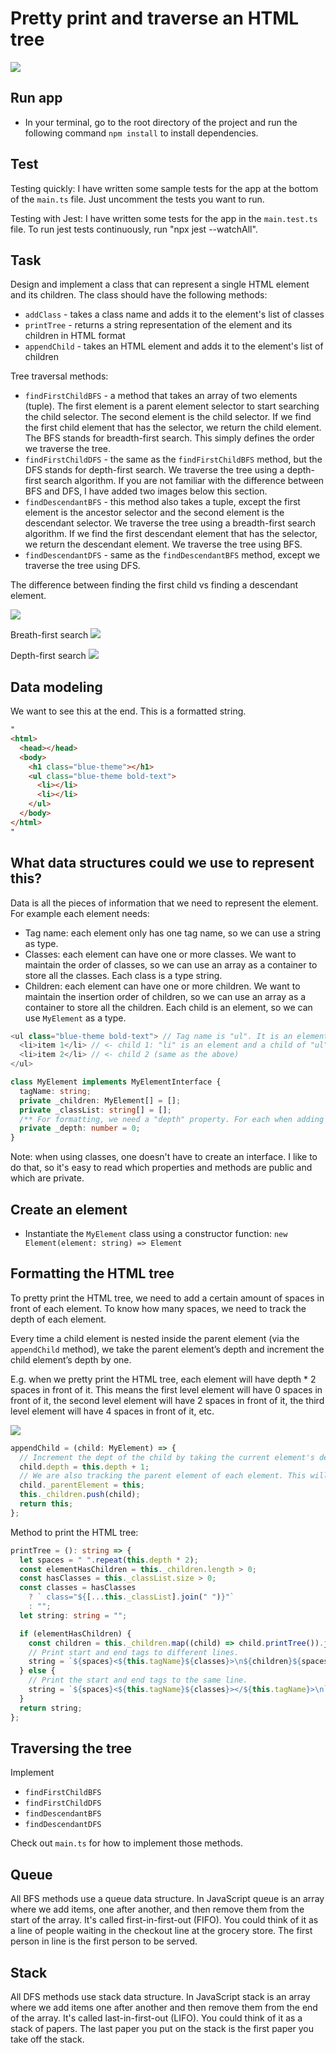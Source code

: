 # Pretty print and traverse an HTML tree

![](/readme-images/pretty-print-html.svg)

## Run app

- In your terminal, go to the root directory of the project and run the following command `npm install` to install dependencies.

## Test

Testing quickly: I have written some sample tests for the app at the bottom of the `main.ts` file. Just uncomment the tests you want to run.

Testing with Jest: I have written some tests for the app in the `main.test.ts` file. To run jest tests continuously, run "npx jest --watchAll".

## Task

Design and implement a class that can represent a single HTML element and its children. The class should have the following methods:

- `addClass` - takes a class name and adds it to the element's list of classes
- `printTree` - returns a string representation of the element and its children in HTML format
- `appendChild` - takes an HTML element and adds it to the element's list of children

Tree traversal methods:

- `findFirstChildBFS` - a method that takes an array of two elements (tuple). The first element is a parent element selector to start searching the child selector. The second element is the child selector. If we find the first child element that has the selector, we return the child element. The BFS stands for breadth-first search. This simply defines the order we traverse the tree.
- `findFirstChildDFS` - the same as the `findFirstChildBFS` method, but the DFS stands for depth-first search. We traverse the tree using a depth-first search algorithm. If you are not familiar with the difference between BFS and DFS, I have added two images below this section.
- `findDescendantBFS` - this method also takes a tuple, except the first element is the ancestor selector and the second element is the descendant selector. We traverse the tree using a breadth-first search algorithm. If we find the first descendant element that has the selector, we return the descendant element. We traverse the tree using BFS.
- `findDescendantDFS` - same as the `findDescendantBFS` method, except we traverse the tree using DFS.

The difference between finding the first child vs finding a descendant element.

![](/readme-images/find-first-child-find-first-descendant.svg)

Breath-first search
![](/readme-images/breath-first-search.svg)

Depth-first search
![](/readme-images/depth-first-search.svg)

## Data modeling

We want to see this at the end. This is a formatted string.

```html
"
<html>
  <head></head>
  <body>
    <h1 class="blue-theme"></h1>
    <ul class="blue-theme bold-text">
      <li></li>
      <li></li>
    </ul>
  </body>
</html>
"
```

## What data structures could we use to represent this?

Data is all the pieces of information that we need to represent the element. For example each element needs:

- Tag name: each element only has one tag name, so we can use a string as type.
- Classes: each element can have one or more classes. We want to maintain the order of classes, so we can use an array as a container to store all the classes. Each class is a type string.
- Children: each element can have one or more children. We want to maintain the insertion order of children, so we can use an array as a container to store all the children. Each child is an element, so we can use `MyElement` as a type.

```ts
<ul class="blue-theme bold-text"> // Tag name is "ul". It is an element with two classes and two child elements ("li")
  <li>item 1</li> // <- child 1: "li" is an element and a child of "ul"
  <li>item 2</li> // <- child 2 (same as the above)
</ul>
```

```ts
class MyElement implements MyElementInterface {
  tagName: string;
  private _children: MyElement[] = [];
  private _classList: string[] = [];
  /** For formatting, we need a "depth" property. For each when adding a child to a parent, we need to increment the dept of the child by 1. This is how we will know how many spaces to add before the child element.*/
  private _depth: number = 0;
}
```

Note: when using classes, one doesn't have to create an interface. I like to do that, so it's easy to read which properties and methods are public and which are private.

## Create an element

- Instantiate the `MyElement` class using a constructor function: `new Element(element: string) => Element`

## Formatting the HTML tree

To pretty print the HTML tree, we need to add a certain amount of spaces in front of each element. To know how many spaces, we need to track the depth of each element.

Every time a child element is nested inside the parent element (via the `appendChild` method), we take the parent element’s depth and increment the child element’s depth by one.

E.g. when we pretty print the HTML tree, each element will have depth \* 2 spaces in front of it. This means the first level element will have 0 spaces in front of it, the second level element will have 2 spaces in front of it, the third level element will have 4 spaces in front of it, etc.

![](/readme-images/calculate-depth.svg)

```ts
appendChild = (child: MyElement) => {
  // Increment the dept of the child by taking the current element's depth and adding 1 to it.
  child.depth = this.depth + 1;
  // We are also tracking the parent element of each element. This will help us to traverse to the root element.
  child._parentElement = this;
  this._children.push(child);
  return this;
};
```

Method to print the HTML tree:

```ts
printTree = (): string => {
  let spaces = " ".repeat(this.depth * 2);
  const elementHasChildren = this._children.length > 0;
  const hasClasses = this._classList.size > 0;
  const classes = hasClasses
    ? ` class="${[...this._classList].join(" ")}"`
    : "";
  let string: string = "";

  if (elementHasChildren) {
    const children = this._children.map((child) => child.printTree()).join("");
    // Print start and end tags to different lines.
    string = `${spaces}<${this.tagName}${classes}>\n${children}${spaces}</${this.tagName}>\n`;
  } else {
    // Print the start and end tags to the same line.
    string = `${spaces}<${this.tagName}${classes}></${this.tagName}>\n`;
  }
  return string;
};
```

## Traversing the tree

Implement

- `findFirstChildBFS`
- `findFirstChildDFS`
- `findDescendantBFS`
- `findDescendantDFS`

Check out `main.ts` for how to implement those methods.

## Queue

All BFS methods use a queue data structure. In JavaScript queue is an array where we add items, one after another, and then remove them from the start of the array. It's called first-in-first-out (FIFO). You could think of it as a line of people waiting in the checkout line at the grocery store. The first person in line is the first person to be served.

## Stack

All DFS methods use stack data structure. In JavaScript stack is an array where we add items one after another and then remove them from the end of the array. It's called last-in-first-out (LIFO). You could think of it as a stack of papers. The last paper you put on the stack is the first paper you take off the stack.
